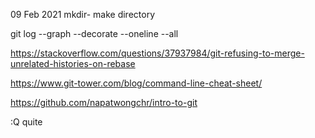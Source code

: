 09 Feb 2021
mkdir- make directory

git log --graph --decorate --oneline --all

https://stackoverflow.com/questions/37937984/git-refusing-to-merge-unrelated-histories-on-rebase

https://www.git-tower.com/blog/command-line-cheat-sheet/

https://github.com/napatwongchr/intro-to-git

:Q quite
